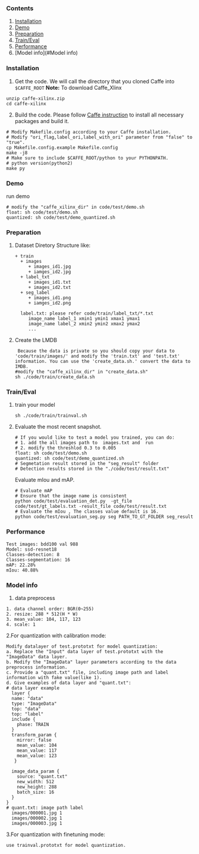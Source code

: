 ### Contents
1. [Installation](#installation)
2. [Demo](#Demo)
3. [Preparation](#Preparation)
4. [Train/Eval](#traineval)
5. [Performance](#Performance)
6. [Model info](#Model info)

### Installation
1. Get the code. We will call the directory that you cloned Caffe into `$CAFFE_ROOT`
  **Note:** To download Caffe_Xlinx
  
  ```shell
  unzip caffe-xilinx.zip
  cd caffe-xilinx
  ```

2. Build the code. Please follow [Caffe instruction](http://caffe.berkeleyvision.org/installation.html) to install all necessary packages and build it.
  ```shell
  # Modify Makefile.config according to your Caffe installation.
  # Modify "ori_flag,label_ori,label_with_ori" parameter from "false" to "true".
  cp Makefile.config.example Makefile.config
  make -j8
  # Make sure to include $CAFFE_ROOT/python to your PYTHONPATH.
  # python version(python2)
  make py
  ```
### Demo
 run demo
  ```shell
  # modify the "caffe_xilinx_dir" in code/test/demo.sh
  float: sh code/test/demo.sh
  quantized: sh code/test/demo_quantized.sh
  ```
### Preparation
1. Dataset Diretory Structure like:
   ```shell
   + train
     + images
        + images_id1.jpg
        + iamges_id2.jpg
     + label_txt
        + images_id1.txt
        + images_id2.txt
     + seg_label
        + images_id1.png
        + iamges_id2.png
      
     label.txt: please refer code/train/label_txt/*.txt
        image_name label_1 xmin1 ymin1 xmax1 ymax1
        image_name label_2 xmin2 ymin2 xmax2 ymax2
        ...
     ```

2. Create the LMDB 
   ```shell
    Because the data is private so you should copy your data to 'code/train/images/' and modify the 'train.txt' and 'test.txt' information. You can use the 'create_data.sh.' convert the data to IMDB.
   #modify the "caffe_xilinx_dir" in "create_data.sh"
   sh ./code/train/create_data.sh
   ```

### Train/Eval
1. train your model
   ```shell
   sh ./code/train/trainval.sh
   ```
2. Evaluate the most recent snapshot.
   ```shell
   # If you would like to test a model you trained, you can do:
   # 1. add the all images path to  images.txt and  run 
   # 2. modify the threshlod 0.3 to 0.005 
   float: sh code/test/demo.sh
   quantized: sh code/test/demo_quantized.sh
   # Segmetation result stored in the "seg_result" folder  
   # Detection results stored in the "./code/test/result.txt"
   ```
   Evaluate mIou and mAP.
   ```shell
   # Evaluate mAP
   # Ensure that the image name is consistent
   python code/test/evaluation_det.py  -gt_file code/test/gt_labels.txt -result_file code/test/result.txt
   # Evaluate the mIou , The classes value default is 16.
   python code/test/evaluation_seg.py seg PATH_TO_GT_FOLDER seg_result
   ```
### Performance
   ```shell
   Test images: bdd100 val 988
   Model: ssd-resnet18
   Classes-detection: 8
   Classes-segmentation: 16  
   mAP: 22.28% 
   mIou: 40.88%
   ```
### Model info
1. data preprocess
```
1. data channel order: BGR(0~255)                  
2. resize: 288 * 512(H * W) 
3. mean_value: 104, 117, 123
4. scale: 1
```
2.For quantization with calibration mode:
  ```
  Modify datalayer of test.prototxt for model quantization:
  a. Replace the "Input" data layer of test.prototxt with the "ImageData" data layer.
  b. Modify the "ImageData" layer parameters according to the data preprocess information.
  c. Provide a "quant.txt" file, including image path and label information with fake value(like 1).
  d. Give examples of data layer and "quant.txt":
  # data layer example
    layer {
    name: "data"
    type: "ImageData"
    top: "data"
    top: "label"
    include {
      phase: TRAIN
    }
    transform_param {
      mirror: false
      mean_value: 104
      mean_value: 117
      mean_value: 123
     }

    image_data_param {
      source: "quant.txt"
      new_width: 512  
      new_height: 288
      batch_size: 16
    }
  }
  # quant.txt: image path label
    images/000001.jpg 1
    images/000002.jpg 1
    images/000003.jpg 1

  ```
3.For quantization with finetuning mode: 
  ```
  use trainval.prototxt for model quantization.
  ```
